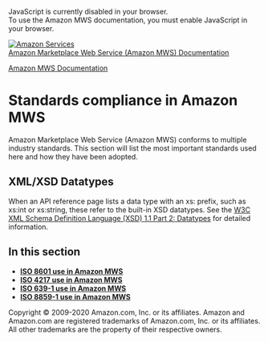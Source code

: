 <div id="MWSDX_noscript">

JavaScript is currently disabled in your browser.  
To use the Amazon MWS documentation, you must enable JavaScript in your
browser.

</div>

<div id="MWSDX_divtop">

[![Amazon
Services](https://images-na.ssl-images-amazon.com/images/G/08/mwsportal/fr_FR/amazonservices.gif "Amazon Services")](http://services.amazon.fr)  
<span id="MWSDX_titlebar">[Amazon Marketplace Web Service (Amazon MWS)
Documentation](https://developer.amazonservices.fr/gp/mws/docs.html)</span>

</div>

<div id="MWSDX_divbottom">

<div id="MWSDX_divleft">

<div id="MWSDX_toc">

</div>

</div>

<div id="MWSDX_divright">

<div id="MWSDX_content">

<span id="MWSDX_breadcrumbs">[Amazon MWS
Documentation](https://developer.amazonservices.fr/gp/mws/docs.html)</span>

<div id="DG_StandardsCompliance" class="nested0">

Standards compliance in <span class="ph">Amazon MWS</span>
==========================================================

<div class="body">

<span class="ph">Amazon Marketplace Web Service (Amazon MWS)</span>
conforms to multiple industry standards. This section will list the most
important standards used here and how they have been adopted.

<div class="section">

XML/XSD Datatypes
-----------------

When an API reference page lists a data type with an xs: prefix, such as
<span class="keyword">xs:int</span> or <span
class="keyword">xs:string</span>, these refer to the built-in XSD
datatypes. See the
<a href="https://www.w3.org/TR/xmlschema11-2/#built-in-datatypes" class="xref">W3C XML Schema Definition Language (XSD) 1.1 Part 2: Datatypes</a>
for detailed information.

</div>

</div>

<div class="related-links">

In this section
---------------

-   **[ISO 8601 use in Amazon MWS](../dev_guide/DG_ISO8601.md)**  
-   **[ISO 4217 use in Amazon MWS](../dev_guide/DG_ISO4217.md)**  
-   **[ISO 639-1 use in Amazon MWS](../dev_guide/DG_ISO639.md)**  
-   **[ISO 8859-1 use in Amazon MWS](../dev_guide/DG_ISO8859.md)**  

</div>

</div>

<div id="MWSDX_footer">

Copyright © 2009-2020 Amazon.com, Inc. or its affiliates. Amazon and
Amazon.com are registered trademarks of Amazon.com, Inc. or its
affiliates. All other trademarks are the property of their respective
owners.

</div>

</div>

</div>

<div style="clear: both;">

</div>

</div>
